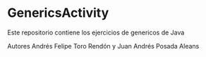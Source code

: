 # GenericsActivity

Este repositorio contiene los ejercicios de genericos de Java

Autores
Andrés Felipe Toro Rendón y Juan Andrés Posada Aleans
